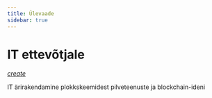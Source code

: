 ```yaml
---
title: Ülevaade
sidebar: true
---
```


# IT ettevõtjale
<a class='edit' href='https://github.com/agiil/IT/edit/master/index.md'><i class="material-icons">create</i></a>

<p class='inset'>IT ärirakendamine plokkskeemidest pilveteenuste ja blockchain-ideni</p>
